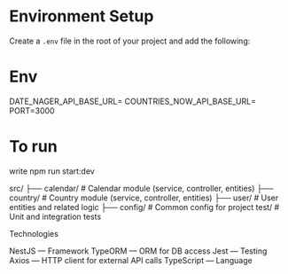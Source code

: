 # Environment Setup
Create a `.env` file in the root of your project and add the following:

# Env
DATE_NAGER_API_BASE_URL=
COUNTRIES_NOW_API_BASE_URL=
PORT=3000

# To run
write npm run start:dev

src/
├── calendar/          # Calendar module (service, controller, entities)
├── country/           # Country module (service, controller, entities)
├── user/              # User entities and related logic
├── config/            # Common config for project 
test/                  # Unit and integration tests


Technologies

NestJS — Framework
TypeORM — ORM for DB access
Jest — Testing
Axios — HTTP client for external API calls
TypeScript — Language